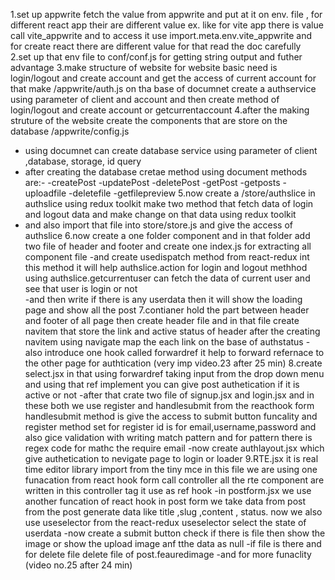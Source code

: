 1.set up appwrite fetch the value from appwrite and put at it on env. file , for different react app their are different value ex. like for vite app there is value call vite_appwrite and to access it use import.meta.env.vite_appwrite and for create react there are different value for that read the doc carefully    
2.set up that env file to conf/conf.js for getting string output and futher advantage
3.make structure of website for website basic need is login/logout  and create account and get the access of current account for that make /appwrite/auth.js on tha base of documnet create a authservice using parameter of client and account and then create method of login/logout and create account or getcurrentaccount
4.after the making struture of the website create the components that are store on the database /appwrite/config.js
 - using documnet can create database service using parameter of client ,database, storage, id query
 - after creating  the database cretae method using document methods are:-
    -createPost
    -updatePost 
    -deletePost
    -getPost
    -getposts
    -uploadfile
    -deletefile
    -getfilepreview
5.now create a /store/authslice in authslice using redux toolkit  make two method that fetch data of login and logout data and make     change on that data using redux toolkit 
- and also import that file into store/store.js and give the access of authslice
6.now create a one folder component and in that folder add two file  of header and footer and create one index.js for extracting all component file 
-and create usedispatch method from react-redux int this method it will help authslice.action for login and logout methhod using authslice.getcurrentuser can fetch the data of current user and see that user is login or not  
-and then write if there is any userdata then it will show the loading page and show all the post
7.contianer hold the part between header and footer of all page then create header file and in that file create navitem that store the link and active status of header  after the creating navitem using navigate map the each link on the base of authstatus
-also introduce one hook called forwardref it help to forward refernace to the other page for authtication (very imp video.23 after 25 min)
8.create select.jsx in that using forwardref taking input from the drop down menu and using that ref implement you can give post authetication if it is active or not 
-after that crate two file of signup.jsx and login.jsx  and in these both we use register and handlesubmit from the reacthook form handlesubmit method is give the access to submit button funcality and register method set for register id is for email,username,password and also gice validation with writing match pattern and for pattern there is regex code for mathc the require email 
-now create authlayout.jsx which give authetication to nevigate page to login or loader 
9.RTE.jsx  it is real time editor library import from the tiny mce in this file we are using one funacation from react hook form call controller all the rte component are written in this controller tag it use as ref hook 
-in postform.jsx we use another funcation of react hook  in post form   we take data from post from the post generate data like title ,slug ,content , status. now we also use useselector from the react-redux useselector select the state of userdata
-now create a submit button check if there is file then show the image or show the upload image anf tthe data as null
-if file is there and for delete file delete file of post.feauredimage
-and for more funaclity (video no.25 after 24 min)